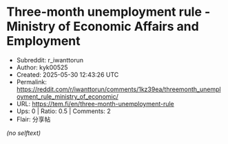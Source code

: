 # Three-month unemployment rule -             Ministry of Economic Affairs and Employment

- Subreddit: r_iwanttorun
- Author: kyk00525
- Created: 2025-05-30 12:43:26 UTC
- Permalink: https://reddit.com/r/iwanttorun/comments/1kz39ea/threemonth_unemployment_rule_ministry_of_economic/
- URL: https://tem.fi/en/three-month-unemployment-rule
- Ups: 0 | Ratio: 0.5 | Comments: 2
- Flair: 分享帖

_(no selftext)_
